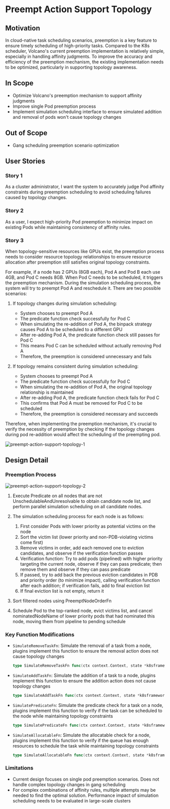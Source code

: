 # Preempt Action Support Topology

## Motivation

In cloud-native task scheduling scenarios, preemption is a key feature to ensure timely scheduling of high-priority tasks. Compared to the K8s scheduler, Volcano's current preemption implementation is relatively simple, especially in handling affinity judgments. To improve the accuracy and efficiency of the preemption mechanism, the existing implementation needs to be optimized, particularly in supporting topology awareness.

## In Scope

- Optimize Volcano's preemption mechanism to support affinity judgments
- Improve single Pod preemption process
- Implement simulation scheduling interface to ensure simulated addition and removal of pods won't cause topology changes

## Out of Scope

- Gang scheduling preemption scenario optimization

## User Stories

### Story 1

As a cluster administrator, I want the system to accurately judge Pod affinity constraints during preemption scheduling to avoid scheduling failures caused by topology changes.

### Story 2

As a user, I expect high-priority Pod preemption to minimize impact on existing Pods while maintaining consistency of affinity rules.

### Story 3

When topology-sensitive resources like GPUs exist, the preemption process needs to consider resource topology relationships to ensure resource allocation after preemption still satisfies original topology constraints.

For example, if a node has 2 GPUs (8GB each), Pod A and Pod B each use 4GB, and Pod C needs 8GB. When Pod C needs to be scheduled, it triggers the preemption mechanism. During the simulation scheduling process, the system will try to preempt Pod A and reschedule it. There are two possible scenarios:

1. If topology changes during simulation scheduling:

   - System chooses to preempt Pod A
   - The predicate function check successfully for Pod C
   - When simulating the re-addition of Pod A, the binpack strategy causes Pod A to be scheduled to a different GPU
   - After re-adding Pod A, the predicate function check still passes for Pod C
   - This means Pod C can be scheduled without actually removing Pod A
   - Therefore, the preemption is considered unnecessary and fails
2. If topology remains consistent during simulation scheduling:

   - System chooses to preempt Pod A
   - The predicate function check successfully for Pod C
   - When simulating the re-addition of Pod A, the original topology relationship is maintained
   - After re-adding Pod A, the predicate function check fails for Pod C
   - This confirms that Pod A must be removed for Pod C to be scheduled
   - Therefore, the preemption is considered necessary and succeeds

Therefore, when implementing the preemption mechanism, it's crucial to verify the necessity of preemption by checking if the topology changes during pod re-addition would affect the scheduling of the preempting pod.

![preempt-action-support-topology-1](images/preempt-action-support-topology/preempt-action-support-topology-1.png)

## Design Detail

### Preemption Process

![preempt-action-support-topology-2](images/preempt-action-support-topology/preempt-action-support-topology-2.png)

1. Execute Predicate on all nodes that are not UnschedulableAndUnresolvable to obtain candidate node list, and perform parallel simulation scheduling on all candidate nodes.
2. The simulation scheduling process for each node is as follows:

   1. First consider Pods with lower priority as potential victims on the node
   2. Sort the victim list (lower priority and non-PDB-violating victims come first)
   3. Remove victims in order, add each removed one to eviction candidates, and observe if the verification function passes
   4. Verification function: Try to add pods (pipelined) with higher priority targeting the current node, observe if they can pass predicate; then remove them and observe if they can pass predicate
   5. If passed, try to add back the previous eviction candidates in PDB and priority order (to minimize impact), calling verification function after each addition; if verification fails, add to final eviction list
   6. If final eviction list is not empty, return it
3. Sort filtered nodes using PreemptNodeOrderFn
4. Schedule Pod to the top-ranked node, evict victims list, and cancel nominatedNodeName of lower priority pods that had nominated this node, moving them from pipeline to pending schedule

### Key Function Modifications

- `SimulateRemoveTaskFn`: Simulate the removal of a task from a node, plugins implement this function to ensure the removal action does not cause topology changes

  ```go
  type SimulateRemoveTaskFn func(ctx context.Context, state *k8sframework.CycleState, taskToSchedule *TaskInfo, taskInfoToRemove *TaskInfo, nodeInfo *NodeInfo) error
  ```
- `SimulateAddTaskFn`: Simulate the addition of a task to a node, plugins implement this function to ensure the addition action does not cause topology changes

  ```go
  type SimulateAddTaskFn func(ctx context.Context, state *k8sframework.CycleState, taskToSchedule *TaskInfo, taskInfoToAdd *TaskInfo, nodeInfo *NodeInfo) error
  ```
- `SimulatePredicateFn`: Simulate the predicate check for a task on a node, plugins implement this function to verify if the task can be scheduled to the node while maintaining topology constraints

  ```go
  type SimulatePredicateFn func(ctx context.Context, state *k8sframework.CycleState, task *TaskInfo, nodeInfo *NodeInfo) error
  ```
- `SimulateAllocatableFn`: Simulate the allocatable check for a node, plugins implement this function to verify if the queue has enough resources to schedule the task while maintaining topology constraints

  ```go
  type SimulateAllocatableFn func(ctx context.Context, state *k8sframework.CycleState, queue *QueueInfo, task *TaskInfo) bool
  ```

### Limitations

- Current design focuses on single pod preemption scenarios. Does not handle complex topology changes in gang scheduling
- For complex combinations of affinity rules, multiple attempts may be needed to find the optimal solution. Performance impact of simulation scheduling needs to be evaluated in large-scale clusters
